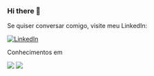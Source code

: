 ### Hi there 👋


Se quiser conversar comigo, visite meu LinkedIn:

<a href="https://www.linkedin.com/in/almiraraujo1/"><img alt="LinkedIn" src="https://img.shields.io/badge/LinkedIn-0077B5?style=for-the-badge&logo=linkedin&logoColor=white" /></a>

Conhecimentos em

<img src="https://img.shields.io/badge/Docker-2CA5E0?style=for-the-badge&logo=docker&logoColor=white" />

<img src="https://img.shields.io/badge/Node.js-339933?style=for-the-badge&logo=nodedotjs&logoColor=white" />

<!--
**Almir-Araujo/Almir-Araujo** is a ✨ _special_ ✨ repository because its `README.md` (this file) appears on your GitHub profile.

Here are some ideas to get you started:

- 🔭 I’m currently working on ...
- 🌱 I’m currently learning ...
- 👯 I’m looking to collaborate on ...
- 🤔 I’m looking for help with ...
- 💬 Ask me about ...
- 📫 How to reach me: ...
- 😄 Pronouns: ...
- ⚡ Fun fact: ...
-->
